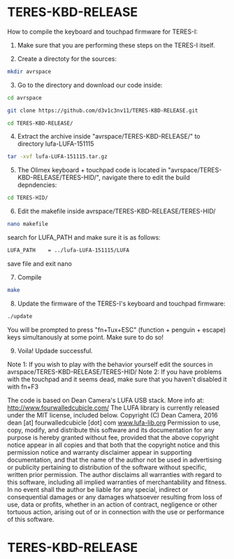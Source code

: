 # TERES-KBD-RELEASE

How to compile the keyboard and touchpad firmware for TERES-I:

1. Make sure that you are performing these steps on the TERES-I itself.

2. Create a directoty for the sources:
```bash
mkdir avrspace
```

3. Go to the directory and download our code inside:
```bash
cd avrspace

git clone https://github.com/d3v1c3nv11/TERES-KBD-RELEASE.git

cd TERES-KBD-RELEASE/
```
4. Extract the archive inside "avrspace/TERES-KBD-RELEASE/" to directory lufa-LUFA-151115
```bash
tar -xvf lufa-LUFA-151115.tar.gz
```
5. The Olimex keyboard + touchpad code is located in "avrspace/TERES-KBD-RELEASE/TERES-HID/", navigate there to edit the build depndencies:
```bash
cd TERES-HID/
```
6. Edit the makefile inside avrspace/TERES-KBD-RELEASE/TERES-HID/
```bash
nano makefile
```
search for LUFA_PATH and make sure it is as follows:
```bash
LUFA_PATH    = ../lufa-LUFA-151115/LUFA
```
save file and exit nano

7. Compile
```bash
make
```
8. Update the firmware of the TERES-I's keyboard and touchpad firmware:
```bash
./update
```
You will be prompted to press "fn+Tux+ESC" (function + penguin + escape) keys simultanously at some point. Make sure to do so!

9. Voila! Updade successful.

Note 1: If you wish to play with the behavior yourself edit the sources in avrspace/TERES-KBD-RELEASE/TERES-HID/
Note 2: If you have problems with the touchpad and it seems dead, make sure that you haven't disabled it with fn+F3

The code is based on Dean Camera's LUFA USB stack. More info at:
http://www.fourwalledcubicle.com/
The LUFA library is currently released under the MIT license, included below.
Copyright (C) Dean Camera, 2016 dean [at] fourwalledcubicle [dot] com
www.lufa-lib.org
Permission to use, copy, modify, and distribute this software and its documentation for any purpose
is hereby granted without fee, provided that the above copyright notice appear in all copies and that
both that the copyright notice and this permission notice and warranty disclaimer appear in
supporting documentation, and that the name of the author not be used in advertising or publicity
pertaining to distribution of the software without specific, written prior permission.
The author disclaims all warranties with regard to this software, including all implied warranties of
merchantability and fitness. In no event shall the author be liable for any special, indirect or
consequential damages or any damages whatsoever resulting from loss of use, data or profits,
whether in an action of contract, negligence or other tortuous action, arising out of or in connection
with the use or performance of this software.
# TERES-KBD-RELEASE
